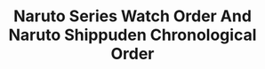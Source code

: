 ---
title: Naruto Series Watch Order And Naruto Shippuden Chronological Order
description: 'Empower your NuxtJS application with @nuxt/content module: write in a content/ directory and fetch your Markdown, JSON, YAML and CSV files through a MongoDB like API, acting as a Git-based Headless CMS.'
image: 'https://wallpapercave.com/wp/wp4813396.jpg'
previewtitle: Naruto
headline: Naruto Series Watch Order
---